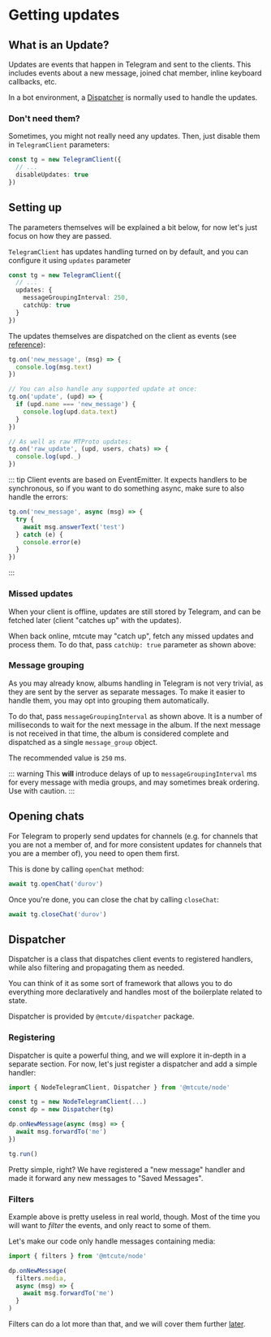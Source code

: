 # Getting updates

## What is an Update?

Updates are events that happen in Telegram and sent
to the clients. This includes events about a new message, joined chat member,
inline keyboard callbacks, etc.

In a bot environment, a [Dispatcher](/guide/dispatcher/intro.html) is normally used to handle the updates.

### Don't need them?

Sometimes, you might not really need any updates.
Then, just disable them in `TelegramClient` parameters:

```ts
const tg = new TelegramClient({
  // ...
  disableUpdates: true
})
```

## Setting up

The parameters themselves will be explained a bit below, for now let's just focus on how they are passed.

`TelegramClient` has updates handling turned on by default, and you can configure it using `updates` parameter

```ts
const tg = new TelegramClient({
  // ...
  updates: {
    messageGroupingInterval: 250,
    catchUp: true
  }
})
```

The updates themselves are dispatched on the client as events (see [reference](https://ref.mtcute.dev/classes/_mtcute_core.index.TelegramClient.html#on)):
```ts
tg.on('new_message', (msg) => {
  console.log(msg.text)
})

// You can also handle any supported update at once:
tg.on('update', (upd) => {
  if (upd.name === 'new_message') {
    console.log(upd.data.text)
  }
})

// As well as raw MTProto updates:
tg.on('raw_update', (upd, users, chats) => {
  console.log(upd._)
})
```

::: tip
Client events are based on EventEmitter. It expects handlers to be synchronous,
so if you want to do something async, make sure to also handle the errors:

```ts
tg.on('new_message', async (msg) => {
  try {
    await msg.answerText('test')
  } catch (e) {
    console.error(e)
  }
})
```
:::

### Missed updates

When your client is offline, updates are still stored by Telegram,
and can be fetched later (client "catches up" with the updates).

When back online, mtcute may "catch up", fetch any missed updates and
process them. To do that, pass `catchUp: true` parameter as shown above:

### Message grouping

As you may already know, albums handling in Telegram is not very trivial, as they are sent by the server
as separate messages. To make it easier to handle them, you may opt into grouping them automatically.

To do that, pass `messageGroupingInterval` as shown above. It is a number of milliseconds to wait
for the next message in the album. If the next message is not received in that time, the album is
considered complete and dispatched as a single `message_group` object.

The recommended value is `250` ms.

::: warning
This **will** introduce delays of up to `messageGroupingInterval` ms for every message with media groups,
and may sometimes break ordering. Use with caution.
:::

## Opening chats

For Telegram to properly send updates for channels (e.g. for channels that you are not a member of, 
and for more consistent updates for channels that you are a member of), you need to open them first. 

This is done by calling `openChat` method:

```ts
await tg.openChat('durov')
```

Once you're done, you can close the chat by calling `closeChat`:

```ts
await tg.closeChat('durov')
```

## Dispatcher

Dispatcher is a class that dispatches client events to registered handlers,
while also filtering and propagating them as needed.

You can think of it as some sort of framework that allows you to do everything
more declaratively and handles most of the boilerplate related to state.

Dispatcher is provided by `@mtcute/dispatcher` package.

### Registering

Dispatcher is quite a powerful thing, and we will explore it in-depth in
a separate section. For now, let's just register a dispatcher and add a simple handler:

```ts
import { NodeTelegramClient, Dispatcher } from '@mtcute/node'

const tg = new NodeTelegramClient(...)
const dp = new Dispatcher(tg)

dp.onNewMessage(async (msg) => {
  await msg.forwardTo('me')
})

tg.run()
```

Pretty simple, right? We have registered a "new message" handler and made
it forward any new messages to "Saved Messages".

### Filters

Example above is pretty useless in real world, though. Most of the
time you will want to *filter* the events, and only react to some of them.

Let's make our code only handle messages containing media:

```ts
import { filters } from '@mtcute/node'

dp.onNewMessage(
  filters.media,
  async (msg) => {
    await msg.forwardTo('me')
  }
)
```

Filters can do a lot more than that, and
we will cover them further [later](../dispatcher/filters.html).
